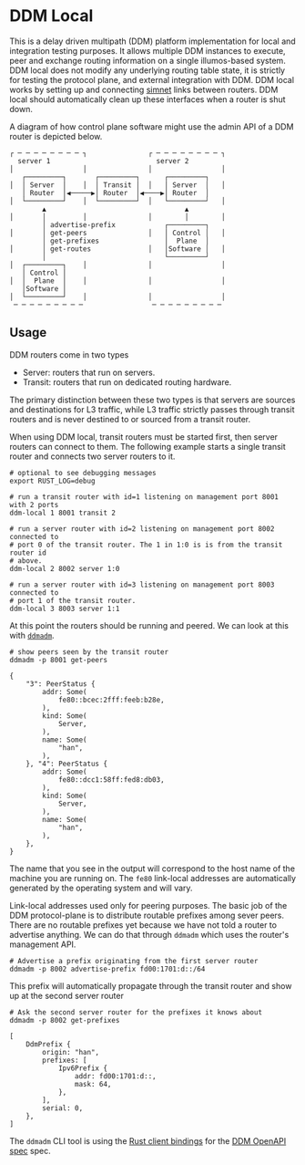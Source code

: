# DDM Local

This is a delay driven multipath (DDM) platform implementation for local and
integration testing purposes. It allows multiple DDM instances to execute, peer
and exchange routing information on a single illumos-based system. DDM local
does not modify any underlying routing table state, it is strictly for testing
the protocol plane, and external integration with DDM. DDM local works by
setting up and connecting [simnet](https://zinascii.com/2019/simnet-basics.html)
links between routers. DDM local should automatically clean up these interfaces
when a router is shut down.

A diagram of how control plane software might use the admin API of a DDM router
is depicted below.

```
┌ ─ ─ ─ ─ ─ ─ ─ ─ ┐               ┌ ─ ─ ─ ─ ─ ─ ─ ─ ┐
  server 1                          server 2         
│                 │               │                 │
   ┌─────────┐       ┌─────────┐      ┌─────────┐    
│  │ Server  │    │  │ Transit │  │   │ Server  │   │
   │ Router  │◀─────▶│ Router  │◀────▶│ Router  │    
│  └─────────┘    │  └─────────┘  │   └─────────┘   │
        ▲                                  ▲         
│       │         │               │        │        │
        │ advertise-prefix            ┌─────────┐    
│       │ get-peers               │   │ Control │   │
        │ get-prefixes                │  Plane  │    
│       │ get-routes              │   │Software │   │
        │                             └─────────┘    
│  ┌─────────┐    │               │                 │
   │ Control │                                       
│  │  Plane  │    │               │                 │
   │Software │                                       
│  └─────────┘    │               │                 │
 ─ ─ ─ ─ ─ ─ ─ ─ ─                 ─ ─ ─ ─ ─ ─ ─ ─ ─ 
```

## Usage

DDM routers come in two types

- Server: routers that run on servers.
- Transit: routers that run on dedicated routing hardware.

The primary distinction between these two types is that servers are sources and
destinations for L3 traffic, while L3 traffic strictly passes through transit
routers and is never destined to or sourced from a transit router.

When using DDM local, transit routers must be started first, then server routers
can connect to them. The following example starts a single transit router and
connects two server routers to it.

```shell
# optional to see debugging messages
export RUST_LOG=debug

# run a transit router with id=1 listening on management port 8001 with 2 ports
ddm-local 1 8001 transit 2

# run a server router with id=2 listening on management port 8002 connected to
# port 0 of the transit router. The 1 in 1:0 is is from the transit router id
# above.
ddm-local 2 8002 server 1:0

# run a server router with id=3 listening on management port 8003 connected to
# port 1 of the transit router.
ddm-local 3 8003 server 1:1
```

At this point the routers should be running and peered. We can look at this with
[`ddmadm`](/ddmadm).

```shell
# show peers seen by the transit router
ddmadm -p 8001 get-peers
```
```
{
    "3": PeerStatus {
        addr: Some(
            fe80::bcec:2fff:feeb:b28e,
        ),
        kind: Some(
            Server,
        ),
        name: Some(
            "han",
        ),
    }, "4": PeerStatus {
        addr: Some(
            fe80::dcc1:58ff:fed8:db03,
        ),
        kind: Some(
            Server,
        ),
        name: Some(
            "han",
        ),
    },
}
```

The name that you see in the output will correspond to the host name of the
machine you are running on. The `fe80` link-local addresses are automatically
generated by the operating system and will vary.

Link-local addresses used only for peering purposes. The basic job of the DDM
protocol-plane is to distribute routable prefixes among sever peers.  There are
no routable prefixes yet because we have not told a router to advertise
anything. We can do that through `ddmadm` which uses the router's management
API.

```
# Advertise a prefix originating from the first server router
ddmadm -p 8002 advertise-prefix fd00:1701:d::/64
```

This prefix will automatically propagate through the transit router and show up
at the second server router

```
# Ask the second server router for the prefixes it knows about
ddmadm -p 8002 get-prefixes
```
```
[
    DdmPrefix {
        origin: "han",
        prefixes: [
            Ipv6Prefix {
                addr: fd00:1701:d::,
                mask: 64,
            },
        ],
        serial: 0,
    },
]
```

The `ddmadm` CLI tool is using the [Rust client bindings](/ddm-admin-client) for
the [DDM OpenAPI spec](/ddm-openapi) spec.
